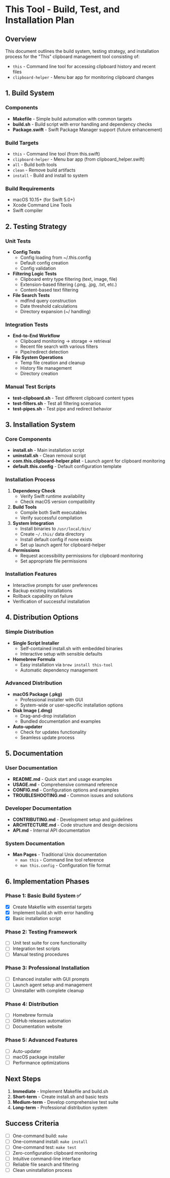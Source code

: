 # This Tool - Build, Test, and Installation Plan

## Overview
This document outlines the build system, testing strategy, and installation process for the "This" clipboard management tool consisting of:
- `this` - Command line tool for accessing clipboard history and recent files
- `clipboard-helper` - Menu bar app for monitoring clipboard changes

## 1. Build System

### Components
- **Makefile** - Simple build automation with common targets
- **build.sh** - Build script with error handling and dependency checks
- **Package.swift** - Swift Package Manager support (future enhancement)

### Build Targets
- `this` - Command line tool (from this.swift)
- `clipboard-helper` - Menu bar app (from clipboard_helper.swift)
- `all` - Build both tools
- `clean` - Remove build artifacts
- `install` - Build and install to system

### Build Requirements
- macOS 10.15+ (for Swift 5.0+)
- Xcode Command Line Tools
- Swift compiler

## 2. Testing Strategy

### Unit Tests
- **Config Tests**
  - Config loading from ~/.this.config
  - Default config creation
  - Config validation
- **Filtering Logic Tests**
  - Clipboard entry type filtering (text, image, file)
  - Extension-based filtering (.png, .jpg, .txt, etc.)
  - Content-based text filtering
- **File Search Tests**
  - mdfind query construction
  - Date threshold calculations
  - Directory expansion (~/ handling)

### Integration Tests
- **End-to-End Workflow**
  - Clipboard monitoring → storage → retrieval
  - Recent file search with various filters
  - Pipe/redirect detection
- **File System Operations**
  - Temp file creation and cleanup
  - History file management
  - Directory creation

### Manual Test Scripts
- **test-clipboard.sh** - Test different clipboard content types
- **test-filters.sh** - Test all filtering scenarios
- **test-pipes.sh** - Test pipe and redirect behavior

## 3. Installation System

### Core Components
- **install.sh** - Main installation script
- **uninstall.sh** - Clean removal script
- **com.this.clipboard-helper.plist** - Launch agent for clipboard monitoring
- **default.this.config** - Default configuration template

### Installation Process
1. **Dependency Check**
   - Verify Swift runtime availability
   - Check macOS version compatibility
2. **Build Tools**
   - Compile both Swift executables
   - Verify successful compilation
3. **System Integration**
   - Install binaries to `/usr/local/bin/`
   - Create `~/.this/` data directory
   - Install default config if none exists
   - Set up launch agent for clipboard-helper
4. **Permissions**
   - Request accessibility permissions for clipboard monitoring
   - Set appropriate file permissions

### Installation Features
- Interactive prompts for user preferences
- Backup existing installations
- Rollback capability on failure
- Verification of successful installation

## 4. Distribution Options

### Simple Distribution
- **Single Script Installer**
  - Self-contained install.sh with embedded binaries
  - Interactive setup with sensible defaults
- **Homebrew Formula**
  - Easy installation via `brew install this-tool`
  - Automatic dependency management

### Advanced Distribution
- **macOS Package (.pkg)**
  - Professional installer with GUI
  - System-wide or user-specific installation options
- **Disk Image (.dmg)**
  - Drag-and-drop installation
  - Bundled documentation and examples
- **Auto-updater**
  - Check for updates functionality
  - Seamless update process

## 5. Documentation

### User Documentation
- **README.md** - Quick start and usage examples
- **USAGE.md** - Comprehensive command reference
- **CONFIG.md** - Configuration options and examples
- **TROUBLESHOOTING.md** - Common issues and solutions

### Developer Documentation
- **CONTRIBUTING.md** - Development setup and guidelines
- **ARCHITECTURE.md** - Code structure and design decisions
- **API.md** - Internal API documentation

### System Documentation
- **Man Pages** - Traditional Unix documentation
  - `man this` - Command line tool reference
  - `man this.config` - Configuration file format

## 6. Implementation Phases

### Phase 1: Basic Build System ✅
- [x] Create Makefile with essential targets
- [x] Implement build.sh with error handling
- [x] Basic installation script

### Phase 2: Testing Framework
- [ ] Unit test suite for core functionality
- [ ] Integration test scripts
- [ ] Manual testing procedures

### Phase 3: Professional Installation
- [ ] Enhanced installer with GUI prompts
- [ ] Launch agent setup and management
- [ ] Uninstaller with complete cleanup

### Phase 4: Distribution
- [ ] Homebrew formula
- [ ] GitHub releases automation
- [ ] Documentation website

### Phase 5: Advanced Features
- [ ] Auto-updater
- [ ] macOS package installer
- [ ] Performance optimizations

## Next Steps

1. **Immediate** - Implement Makefile and build.sh
2. **Short-term** - Create install.sh and basic tests
3. **Medium-term** - Develop comprehensive test suite
4. **Long-term** - Professional distribution system

## Success Criteria

- [ ] One-command build: `make`
- [ ] One-command install: `make install`
- [ ] One-command test: `make test`
- [ ] Zero-configuration clipboard monitoring
- [ ] Intuitive command-line interface
- [ ] Reliable file search and filtering
- [ ] Clean uninstallation process

